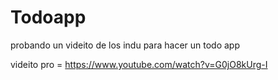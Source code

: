 # Todoapp
probando un videito de los indu para hacer un todo app

videito pro = https://www.youtube.com/watch?v=G0jO8kUrg-I
